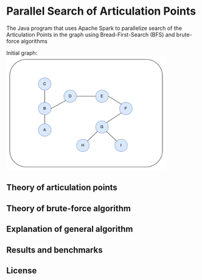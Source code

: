 # Parallel Search of Articulation Points
The Java program that uses Apache Spark to parallelize search of the Articulation Points in the graph using Bread-First-Search (BFS) and brute-force algorithms

<div class="img-with-text">
    <figcaption>Initial graph:</figcaption>
    <img src="https://github.com/A-Rakhmatullaev/Parallel-Articulation-Points/blob/main/readme/initial.png" alt="initial" width="420" height="300"/>
</div>


## Theory of articulation points

## Theory of brute-force algorithm

## Explanation of general algorithm

## Results and benchmarks

## License
